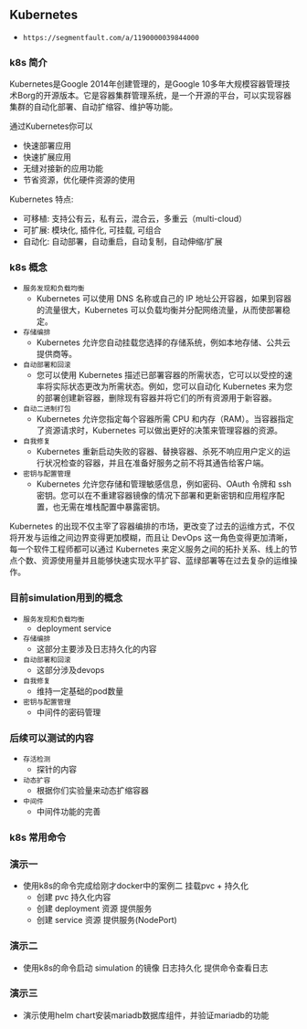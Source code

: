 ## Kubernetes
* `https://segmentfault.com/a/1190000039844000`

### k8s 简介
Kubernetes是Google 2014年创建管理的，是Google 10多年大规模容器管理技术Borg的开源版本。它是容器集群管理系统，是一个开源的平台，可以实现容器集群的自动化部署、自动扩缩容、维护等功能。

通过Kubernetes你可以
* 快速部署应用
* 快速扩展应用
* 无缝对接新的应用功能
* 节省资源，优化硬件资源的使用

Kubernetes 特点:
* 可移植: 支持公有云，私有云，混合云，多重云（multi-cloud）
* 可扩展: 模块化, 插件化, 可挂载, 可组合
* 自动化: 自动部署，自动重启，自动复制，自动伸缩/扩展

### k8s 概念
* `服务发现和负载均衡`
    + Kubernetes 可以使用 DNS 名称或自己的 IP 地址公开容器，如果到容器的流量很大，Kubernetes 可以负载均衡并分配网络流量，从而使部署稳定。
* `存储编排`
    + Kubernetes 允许您自动挂载您选择的存储系统，例如本地存储、公共云提供商等。
* `自动部署和回滚`
    + 您可以使用 Kubernetes 描述已部署容器的所需状态，它可以以受控的速率将实际状态更改为所需状态。例如，您可以自动化 Kubernetes 来为您的部署创建新容器，删除现有容器并将它们的所有资源用于新容器。
* `自动二进制打包`
    + Kubernetes 允许您指定每个容器所需 CPU 和内存（RAM）。当容器指定了资源请求时，Kubernetes 可以做出更好的决策来管理容器的资源。
* `自我修复`
    + Kubernetes 重新启动失败的容器、替换容器、杀死不响应用户定义的运行状况检查的容器，并且在准备好服务之前不将其通告给客户端。
* `密钥与配置管理`
    + Kubernetes 允许您存储和管理敏感信息，例如密码、OAuth 令牌和 ssh 密钥。您可以在不重建容器镜像的情况下部署和更新密钥和应用程序配置，也无需在堆栈配置中暴露密钥。

Kubernetes 的出现不仅主宰了容器编排的市场，更改变了过去的运维方式，不仅将开发与运维之间边界变得更加模糊，而且让 DevOps 这一角色变得更加清晰，每一个软件工程师都可以通过 Kubernetes 来定义服务之间的拓扑关系、线上的节点个数、资源使用量并且能够快速实现水平扩容、蓝绿部署等在过去复杂的运维操作。

### 目前simulation用到的概念
* `服务发现和负载均衡`
    + deployment service
* `存储编排`
    + 这部分主要涉及日志持久化的内容
* `自动部署和回滚`
    + 这部分涉及devops
* `自我修复`
    + 维持一定基础的pod数量
* `密钥与配置管理`
    + 中间件的密码管理

### 后续可以测试的内容
* `存活检测`
    + 探针的内容
* `动态扩容`
    + 根据你们实验量来动态扩缩容器
* `中间件`
    + 中间件功能的完善

### k8s 常用命令

### 演示一
* 使用k8s的命令完成给刚才docker中的案例二  挂载pvc   + 持久化
    + 创建 pvc 持久化内容
    + 创建 deployment 资源 提供服务
    + 创建 service 资源 提供服务(NodePort)

### 演示二
* 使用k8s的命令启动 simulation 的镜像 日志持久化 提供命令查看日志

### 演示三
* 演示使用helm chart安装mariadb数据库组件，并验证mariadb的功能
